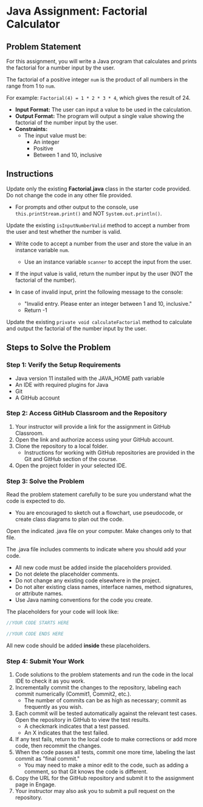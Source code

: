 # Java Assignment: Factorial Calculator

## Problem Statement
For this assignment, you will write a Java program that calculates and prints the factorial for a number input by the user.

The factorial of a positive integer `num` is the product of all numbers in the range from 1 to `num`.

For example: `Factorial(4) = 1 * 2 * 3 * 4`, which gives the result of 24.

- **Input Format:** The user can input a value to be used in the calculation.
- **Output Format:** The program will output a single value showing the factorial of the number input by the user.
- **Constraints:**
    - The input value must be:
      - An integer
      - Positive
      - Between 1 and 10, inclusive


## Instructions

Update only the existing **Factorial.java** class in the starter code provided. Do not change the code in any other file provided.

- For prompts and other output to the console, use `this.printStream.print()` and NOT `System.out.println()`.

Update the existing `isInputNumberValid` method to accept a number from the user and test whether the number is valid.

- Write code to accept a number from the user and store the value in an instance variable `num`. 

  - Use an instance variable `scanner` to accept the input from the user.
- If the input value is valid, return the number input by the user (NOT the factorial of the number).
- In case of invalid input, print the following message to the console:
  - "Invalid entry. Please enter an integer between 1 and 10, inclusive."
  - Return -1

Update the existing `private void calculateFactorial` method to calculate and output the factorial of the number input by the user.

## Steps to Solve the Problem

### Step 1: Verify the Setup Requirements

* Java version 11 installed with the JAVA_HOME path variable
* An IDE with required plugins for Java 
* Git
* A GitHub account

### Step 2: Access GitHub Classroom and the Repository

1. Your instructor will provide a link for the assignment in GitHub Classroom.
2. Open the link and authorize access using your GitHub account.
3. Clone the repository to a local folder.
   - Instructions for working with GitHub repositories are provided in the Git and GitHub section of the course.
4. Open the project folder in your selected IDE.

### Step 3: Solve the Problem

Read the problem statement carefully to be sure you understand what the code is expected to do.

- You are encouraged to sketch out a flowchart, use pseudocode, or create class diagrams to plan out the code.

Open the indicated .java file on your computer. Make changes only to that file.

The .java file includes comments to indicate where you should add your code. 

* All new code must be added inside the placeholders provided. 
* Do not delete the placeholder comments.
* Do not change any existing code elsewhere in the project.
* Do not alter existing class names, interface names, method signatures, or attribute names.
* Use Java naming conventions for the code you create. 

The placeholders for your code will look like:

```java
//YOUR CODE STARTS HERE

//YOUR CODE ENDS HERE
```

All new code should be added **inside** these placeholders.

### Step 4: Submit Your Work

1. Code solutions to the problem statements and run the code in the local IDE to check it as you work.
2. Incrementally commit the changes to the repository, labeling each commit numerically (Commit1, Commit2, etc.).
   - The number of commits can be as high as necessary; commit as frequently as you wish.
3. Each commit will be tested automatically against the relevant test cases. Open the repository in GitHub to view the test results.
   - A checkmark indicates that a test passed.
   - An X indicates that the test failed.
4. If any test fails, return to the local code to make corrections or add more code, then recommit the changes.
5. When the code passes all tests, commit one more time, labeling the last commit as "final commit."
   - You may need to make a minor edit to the code, such as adding a comment, so that Git knows the code is different.
6. Copy the URL for the GitHub repository and submit it to the assignment page in Engage.
7. Your instructor may also ask you to submit a pull request on the repository.
